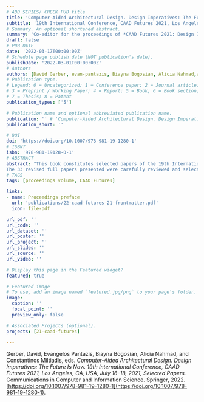 ```yaml
---
# ADD SERIES/ CHECK PUB title
title: 'Computer-Aided Architectural Design. Design Imperatives: The Future is Now'
subtitle: '19th International Conference, CAAD Futures 2021, Los Angeles, CA, USA, July 16–18, 2021, Selected Papers.'
# Summary. An optional shortened abstract.
summary: 'Co-editor for the proceedings of *CAAD Futures 2021: Design Imperatives: The Future is Now*, published by Springer (2022).'
draft: false
# PUB DATE
date: '2022-03-17T00:00:00Z' 
# Schedule page publish date (NOT publication's date).
publishDate: '2022-03-01T00:00:00Z'
# Authors
authors: [David Gerber, evan-pantazis, Biayna Bogosian, Alicia Nahmad,admin]
# Publication type.
# Legend: 0 = Uncategorized; 1 = Conference paper; 2 = Journal article;
# 3 = Preprint / Working Paper; 4 = Report; 5 = Book; 6 = Book section;
# 7 = Thesis; 8 = Patent
publication_types: ['5']

# Publication name and optional abbreviated publication name.
publication: '' # 'Computer-Aided Architectural Design. Design Imperatives: The Future is Now. 19th International Conference, CAAD Futures 2021, Los Angeles, CA, USA, July 16–18, 2021, Selected Papers'
publication_short: ''

# DOI 
doi: 'https://doi.org/10.1007/978-981-19-1280-1'
# ISBN? 
isbn: '978-981-19128-0-1'
# ABSTRACT 
abstract: "This book constitutes selected papers of the 19th International Conference on Computer-Aided Architectural Design Futures, CAAD Futures 2021, held in Los Angeles, CA, USA, in July 2021.  
The 33 revised full papers presented were carefully reviewed and selected from 97 submissions. The papers are organized in topical sections on ​past futures and present futures: research and pedagogy; past futures and present futures: aesthetics and ethics of space; architectural automations and augmentations: design; architectural automations and augmentations: fabrication; architectural automations and augmentations: environment; architectural automations and augmentations: spatial computing."
# TAGS 
tags: [proceedings volume, CAAD Futures]

links:
- name: Proceedings preface 
  url: 'publications/22-caad-futures-21-frontmatter.pdf'
  icon: file-pdf

url_pdf: ''
url_code: ''
url_dataset: ''
url_poster: ''
url_project: ''
url_slides: ''
url_source: ''
url_video: ''

# Display this page in the Featured widget?
featured: true

# Featured image
# To use, add an image named `featured.jpg/png` to your page's folder.
image:
  caption: ''
  focal_point: ''
  preview_only: false

# Associated Projects (optional).
projects: [21-caad-futures]

---
```


Gerber, David, Evangelos Pantazis, Biayna Bogosian, Alicia Nahmad, and Constantinos Miltiadis, eds. _Computer-Aided Architectural Design. Design Imperatives: The Future Is Now. 19th International Conference, CAAD Futures 2021, Los Angeles, CA, USA, July 16–18, 2021, Selected Papers._ Communications in Computer and Information Science. Springer, 2022. [https://doi.org/10.1007/978-981-19-1280-1](https://doi.org/10.1007/978-981-19-1280-1).
